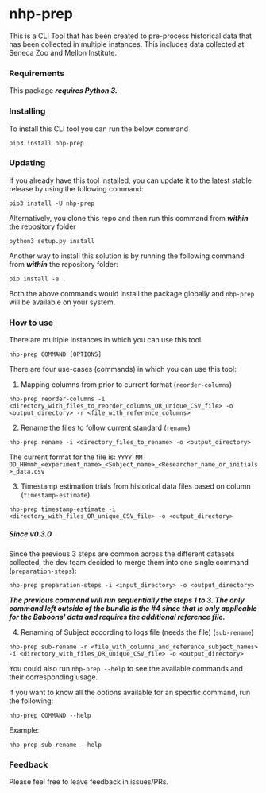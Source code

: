 # nhp-prep

This is a CLI Tool that has been created to pre-process historical data that has been collected
in multiple instances. This includes data collected at Seneca Zoo and Mellon Institute.

### Requirements

This package ***requires Python 3.***

### Installing

To install this CLI tool you can run the below command

```
pip3 install nhp-prep
```

### Updating

If you already have this tool installed, you can update it to the latest stable release by using the following command:

```
pip3 install -U nhp-prep
```

Alternatively, you clone this repo and then run this command from **_within_** the repository folder

```
python3 setup.py install
```

Another way to install this solution is by running the following command from **_within_** the repository folder:

```
pip install -e .
```

Both the above commands would install the package globally and `nhp-prep` will be available on your system.

### How to use

There are multiple instances in which you can use this tool.

```
nhp-prep COMMAND [OPTIONS]
```

There are four use-cases (commands) in which you can use this tool:

1. Mapping columns from prior to current format (`reorder-columns`)

```
nhp-prep reorder-columns -i <directory_with_files_to_reorder_columns_OR_unique_CSV_file> -o <output_directory> -r <file_with_reference_columns>
```

2. Rename the files to follow current standard (`rename`)

```
nhp-prep rename -i <directory_files_to_rename> -o <output_directory>
```

The current format for the file is: `YYYY-MM-DD_HHmmh_<experiment_name>_<Subject_name>_<Researcher_name_or_initials>_data.csv`

3. Timestamp estimation trials from historical data files based on column <X> (`timestamp-estimate`)

```
nhp-prep timestamp-estimate -i <directory_with_files_OR_unique_CSV_file> -o <output_directory>
```

##### **Since v0.3.0**

Since the previous 3 steps are common across the different datasets collected, the dev team decided to merge them into one single command (`preparation-steps`):

```
nhp-prep preparation-steps -i <input_directory> -o <output_directory>
```

***The previous command will run sequentially the steps 1 to 3. The only command left outside of the bundle is the #4 since that is only applicable for the Baboons' data and requires the additional reference file.***

4. Renaming of Subject according to logs file (needs the file) (`sub-rename`)

```
nhp-prep sub-rename -r <file_with_columns_and_reference_subject_names> -i <directory_with_files_OR_unique_CSV_file> -o <output_directory>
```

You could also run `nhp-prep --help` to see the available commands and their corresponding usage.

If you want to know all the options available for an specific command, run the following:

```
nhp-prep COMMAND --help
```

Example:

```
nhp-prep sub-rename --help
```

### Feedback

Please feel free to leave feedback in issues/PRs.
